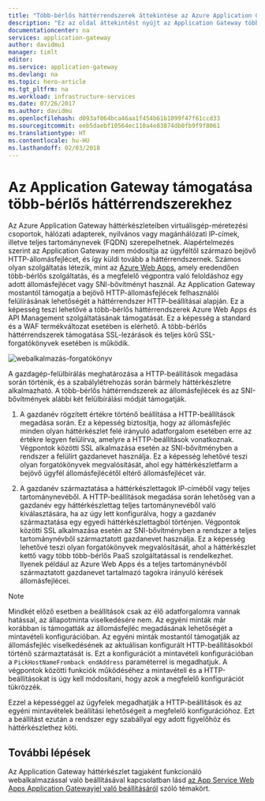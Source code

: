 ```yaml
---
title: "Több-bérlős háttérrendszerek áttekintése az Azure Application Gatewayjel | Microsoft Docs"
description: "Ez az oldal áttekintést nyújt az Application Gateway több-bérlős háttérrendszerekhez elérhető támogatásáról."
documentationcenter: na
services: application-gateway
author: davidmu1
manager: timlt
editor: 
ms.service: application-gateway
ms.devlang: na
ms.topic: hero-article
ms.tgt_pltfrm: na
ms.workload: infrastructure-services
ms.date: 07/26/2017
ms.author: davidmu
ms.openlocfilehash: d093af064bca46aa1f454b61b1099f47f61ccd33
ms.sourcegitcommit: eeb5daebf10564ec110a4e83874db0fb9f9f8061
ms.translationtype: HT
ms.contentlocale: hu-HU
ms.lasthandoff: 02/03/2018
---
```

# <a name="application-gateway-support-for-multi-tenant-back-ends"></a>Az Application Gateway támogatása több-bérlős háttérrendszerekhez

Az Azure Application Gateway háttérkészleteiben virtuálisgép-méretezési csoportok, hálózati adapterek, nyilvános vagy magánhálózati IP-címek, illetve teljes tartománynevek (FQDN) szerepelhetnek. Alapértelmezés szerint az Application Gateway nem módosítja az ügyféltől származó bejövő HTTP-állomásfejlécet, és így küldi tovább a háttérrendszernek. Számos olyan szolgáltatás létezik, mint az [Azure Web Apps](../app-service/app-service-web-overview.md), amely eredendően több-bérlős szolgáltatás, és a megfelelő végpontra való feloldáshoz egy adott állomásfejlécet vagy SNI-bővítményt használ. Az Application Gateway mostantól támogatja a bejövő HTTP-állomásfejlécek felhasználói felülírásának lehetőségét a háttérrendszer HTTP-beállításai alapján. Ez a képesség teszi lehetővé a több-bérlős háttérrendszerek Azure Web Apps és API Management szolgáltatásának támogatását. Ez a képesség a standard és a WAF termékváltozat esetében is elérhető. A több-bérlős háttérrendszerek támogatása SSL-lezárások és teljes körű SSL-forgatókönyvek esetében is működik.

![webalkalmazás-forgatókönyv](./media/application-gateway-web-app-overview/scenario.png)

A gazdagép-felülbírálás meghatározása a HTTP-beállítások megadása során történik, és a szabálylétrehozás során bármely háttérkészletre alkalmazható. A több-bérlős háttérrendszerek az állomásfejlécek és az SNI-bővítmények alábbi két felülbírálási módját támogatják.

1. A gazdanév rögzített értékre történő beállítása a HTTP-beállítások megadása során. Ez a képesség biztosítja, hogy az állomásfejléc minden olyan háttérkészlet felé irányuló adatforgalom esetében erre az értékre legyen felülírva, amelyre a HTTP-beállítások vonatkoznak. Végpontok közötti SSL alkalmazása esetén az SNI-bővítményben a rendszer a felülírt gazdanevet használja. Ez a képesség lehetővé teszi olyan forgatókönyvek megvalósítását, ahol egy háttérkészletfarm a bejövő ügyfél állomásfejlécétől eltérő állomásfejlécet vár.

2. A gazdanév származtatása a háttérkészlettagok IP-címéből vagy teljes tartománynevéből. A HTTP-beállítások megadása során lehetőség van a gazdanév egy háttérkészlettag teljes tartománynevéből való kiválasztására, ha az úgy lett konfigurálva, hogy a gazdanév származtatása egy egyedi háttérkészlettagból történjen. Végpontok közötti SSL alkalmazása esetén az SNI-bővítményben a rendszer a teljes tartománynévből származtatott gazdanevet használja. Ez a képesség lehetővé teszi olyan forgatókönyvek megvalósítását, ahol a háttérkészlet kettő vagy több több-bérlős PaaS szolgáltatással is rendelkezhet. Ilyenek például az Azure Web Apps és a teljes tartománynévből származtatott gazdanevet tartalmazó tagokra irányuló kérések állomásfejlécei.

> [!NOTE]
> Mindkét előző esetben a beállítások csak az élő adatforgalomra vannak hatással, az állapotminta viselkedésére nem. Az egyéni minták már korábban is támogatták az állomásfejléc megadásának lehetőségét a mintavételi konfigurációban. Az egyéni minták mostantól támogatják az állomásfejléc viselkedésének az aktuálisan konfigurált HTTP-beállításokból történő származtatását is. Ezt a konfigurációt a mintavételi konfigurációban a `PickHostNameFromback endAddress` paraméterrel is megadhatjuk. A végpontok közötti funkciók működéséhez a mintavételi és a HTTP-beállításokat is úgy kell módosítani, hogy azok a megfelelő konfigurációt tükrözzék.

Ezzel a képességgel az ügyfelek megadhatják a HTTP-beállítások és az egyéni mintavételek beállítási lehetőségeit a megfelelő konfigurációhoz. Ezt a beállítást ezután a rendszer egy szabállyal egy adott figyelőhöz és háttérkészlethez köti.

## <a name="next-steps"></a>További lépések

Az Application Gateway háttérkészlet tagjaként funkcionáló webalkalmazással való beállításával kapcsolatban lásd [az App Service Web Apps Application Gatewayjel való beállításáról](application-gateway-web-app-powershell.md) szóló témakört.
